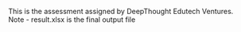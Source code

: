 This is the assessment assigned by DeepThought Edutech Ventures.<br>
Note - result.xlsx is the final output file